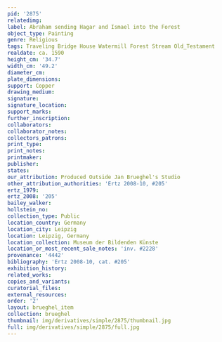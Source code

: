 ```yaml
---
pid: '2875'
relatedimg: 
label: Abraham sending Hagar and Ismael into the Forest
object_type: Painting
genre: Religious
tags: Traveling Bridge House Watermill Forest Stream Old_Testament
realdate: ca. 1590
height_cm: '34.7'
width_cm: '49.2'
diameter_cm: 
plate_dimensions: 
support: Copper
drawing_medium: 
signature: 
signature_location: 
support_marks: 
further_inscription: 
collaborators: 
collaborator_notes: 
collectors_patrons: 
print_type: 
print_notes: 
printmaker: 
publisher: 
states: 
our_attribution: Produced Outside Jan Brueghel's Studio
other_attribution_authorities: 'Ertz 2008-10, #205'
ertz_1979: 
ertz_2008: '205'
bailey_walker: 
hollstein_no: 
collection_type: Public
location_country: Germany
location_city: Leipzig
location: Leipzig, Germany
location_collection: Museum der Bildenden Künste
location_or_most_recent_sale_notes: 'inv. #2228'
provenance: '4442'
bibliography: 'Ertz 2008-10, cat. #205'
exhibition_history: 
related_works: 
copies_and_variants: 
curatorial_files: 
external_resources: 
order: '2'
layout: brueghel_item
collection: brueghel
thumbnail: img/derivatives/simple/2875/thumbnail.jpg
full: img/derivatives/simple/2875/full.jpg
---
```

